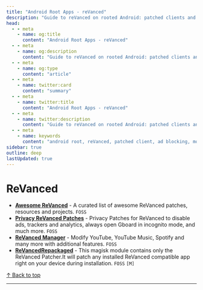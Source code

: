 ```yaml
---
title: "Android Root Apps - reVanced"
description: "Guide to reVanced on rooted Android: patched clients and modules that restore features, block ads, and customize app behavior responsibly."
head:
  - - meta
    - name: og:title
      content: "Android Root Apps - reVanced"
  - - meta
    - name: og:description
      content: "Guide to reVanced on rooted Android: patched clients and modules that restore features, block ads, and customize app behavior responsibly."
  - - meta
    - name: og:type
      content: "article"
  - - meta
    - name: twitter:card
      content: "summary"
  - - meta
    - name: twitter:title
      content: "Android Root Apps - reVanced"
  - - meta
    - name: twitter:description
      content: "Guide to reVanced on rooted Android: patched clients and modules that restore features, block ads, and customize app behavior responsibly."
  - - meta
    - name: keywords
      content: "android root, reVanced, patched client, ad blocking, modules, rooted apps"
sidebar: true
outline: deep
lastUpdated: true
---
```


# ReVanced
- **[Awesome ReVanced](https://github.com/Jman-Github/Awesome-ReVanced)** - A curated list of awesome ReVanced patches, resources and projects. `FOSS`
- **[Privacy ReVanced Patches](https://github.com/jkennethcarino/privacy-revanced-patches)** - Privacy Patches for ReVanced to disable ads, trackers and analytics, always open Gboard in incognito mode, and much more. `FOSS`
- **[ReVanced Manager](https://github.com/ReVanced/revanced-manager)** - Modify YouTube, YouTube Music, Spotify and many more with additional features. `FOSS`
- **[ReVancedRepackaged](https://github.com/programminghoch10/ReVancedRepackaged)** - This magisk module contains only the ReVanced Patcher.It will patch any installed ReVanced compatible app right on your device during installation. `FOSS` `[M]`

[↑ Back to top](#table-of-contents)

---


